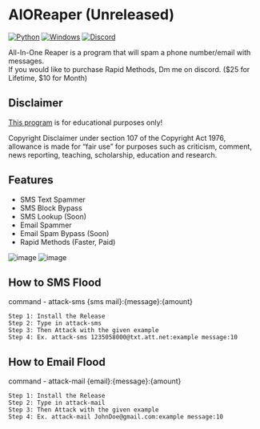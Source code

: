 # AIOReaper (Unreleased)
[![Python](https://img.shields.io/badge/Language-Python-yellow)](https://en.wikipedia.org/wiki/Python_(programming_language)) 
[![Windows](https://img.shields.io/badge/Platform-Windows-darkblue)](https://en.wikipedia.org/wiki/Microsoft_Windows) 
[![Discord](https://img.shields.io/badge/Support-Discord-blue)](https://discord.gg/Mtxy3uXvcn)

All-In-One Reaper is a program that will spam a phone number/email with messages.  
If you would like to purchase Rapid Methods, Dm me on discord. ($25 for Lifetime, $10 for Month)

## Disclaimer
[This program](https://github.com/NotSlater/AIOReaper) is for educational purposes only!

Copyright Disclaimer under section 107 of the Copyright Act 1976, allowance is made for “fair use” for purposes such as criticism, comment, news reporting, teaching, scholarship, education and research.

## Features
* SMS Text Spammer
* SMS Block Bypass
* SMS Lookup (Soon)
* Email Spammer
* Email Spam Bypass (Soon)
* Rapid Methods (Faster, Paid)

![image](https://user-images.githubusercontent.com/59234115/156941395-99ff6332-b0bd-4b7b-b80d-b541db754512.png)
![image](https://user-images.githubusercontent.com/59234115/156941443-8ed58780-7ba0-4d23-b0ba-f6c3234d8775.png)

## How to SMS Flood
command - attack-sms {sms mail}:{message}:{amount}
```
Step 1: Install the Release
Step 2: Type in attack-sms
Step 3: Then Attack with the given example
Step 4: Ex. attack-sms 1235058000@txt.att.net:example message:10
```

## How to Email Flood
command - attack-mail {email}:{message}:{amount}
```
Step 1: Install the Release
Step 2: Type in attack-mail
Step 3: Then Attack with the given example
Step 4: Ex. attack-mail JohnDoe@gmail.com:example message:10
```
